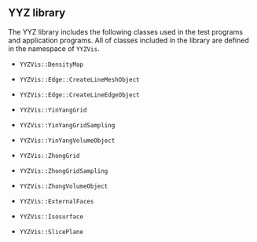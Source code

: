 ## YYZ library
The YYZ library includes the following classes used in the test programs and application programs. All of classes included in the library are defined in the namespace of `YYZVis`.

* `YYZVis::DensityMap`

* `YYZVis::Edge::CreateLineMeshObject`

* `YYZVis::Edge::CreateLineEdgeObject`

* `YYZVis::YinYangGrid`

* `YYZVis::YinYangGridSampling`

* `YYZVis::YinYangVolumeObject`

* `YYZVis::ZhongGrid`

* `YYZVis::ZhongGridSampling`

* `YYZVis::ZhongVolumeObject`

* `YYZVis::ExternalFaces`

* `YYZVis::Isosurface`

* `YYZVis::SlicePlane`
